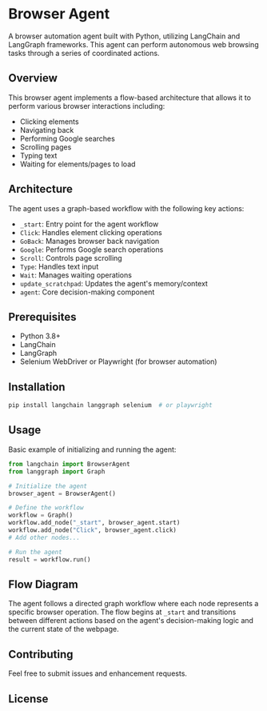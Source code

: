 # Browser Agent

A browser automation agent built with Python, utilizing LangChain and LangGraph frameworks. This agent can perform autonomous web browsing tasks through a series of coordinated actions.

## Overview

This browser agent implements a flow-based architecture that allows it to perform various browser interactions including:
- Clicking elements
- Navigating back
- Performing Google searches
- Scrolling pages
- Typing text
- Waiting for elements/pages to load

## Architecture

The agent uses a graph-based workflow with the following key actions:
- `_start`: Entry point for the agent workflow
- `Click`: Handles element clicking operations
- `GoBack`: Manages browser back navigation
- `Google`: Performs Google search operations
- `Scroll`: Controls page scrolling
- `Type`: Handles text input
- `Wait`: Manages waiting operations
- `update_scratchpad`: Updates the agent's memory/context
- `agent`: Core decision-making component

## Prerequisites

- Python 3.8+
- LangChain
- LangGraph
- Selenium WebDriver or Playwright (for browser automation)

## Installation

```bash
pip install langchain langgraph selenium  # or playwright
```

## Usage

Basic example of initializing and running the agent:

```python
from langchain import BrowserAgent
from langgraph import Graph

# Initialize the agent
browser_agent = BrowserAgent()

# Define the workflow
workflow = Graph()
workflow.add_node("_start", browser_agent.start)
workflow.add_node("Click", browser_agent.click)
# Add other nodes...

# Run the agent
result = workflow.run()
```

## Flow Diagram

The agent follows a directed graph workflow where each node represents a specific browser operation. The flow begins at `_start` and transitions between different actions based on the agent's decision-making logic and the current state of the webpage.

## Contributing

Feel free to submit issues and enhancement requests.

## License
